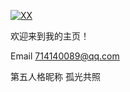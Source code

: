 [![XX](https://img.shields.io/badge/XX-github-blue?logo=github)](https://github.com/XX)

欢迎来到我的主页！

Email
714140089@qq.com

第五人格昵称
孤光共照
